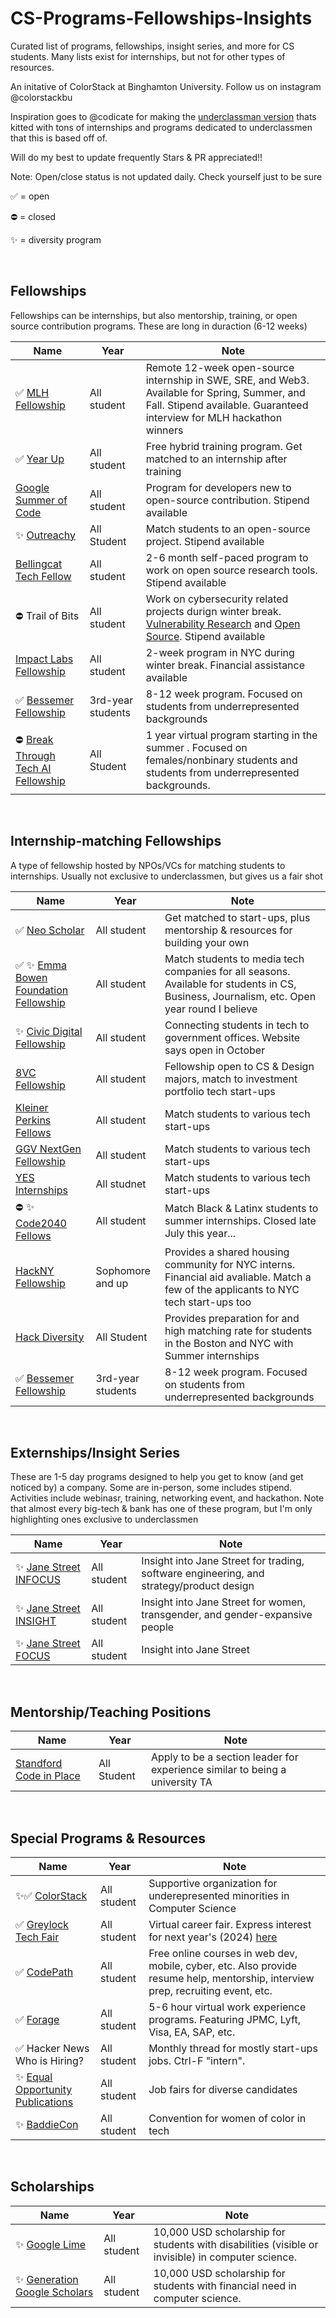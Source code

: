 # CS-Programs-Fellowships-Insights

Curated list of programs, fellowships, insight series, and more for CS students. Many lists exist for internships, but not for other types of resources.

An initative of ColorStack at Binghamton University. Follow us on instagram @colorstackbu

Inspiration goes to @codicate for making the [underclassman version](https://github.com/codicate/underclassmen-internships) thats kitted with tons of internships and programs dedicated to underclassmen that this is based off of.

Will do my best to update frequently Stars & PR appreciated!!

Note: Open/close status is not updated daily. Check yourself just to be sure

✅ = open

⛔ = closed

✨ = diversity program

<br/>

## Fellowships
Fellowships can be internships, but also mentorship, training, or open source contribution programs. These are long in duraction (6-12 weeks)

| Name | Year | Note |
| ---- | ---- | ---- 
| ✅ [MLH Fellowship](https://fellowship.mlh.io/) | All student | Remote 12-week open-source internship in SWE, SRE, and Web3. Available for Spring, Summer, and Fall. Stipend available. Guaranteed interview for MLH hackathon winners |
| ✅ [Year Up](https://www.yearup.org/students) | All student | Free hybrid training program. Get matched to an internship after training |
| [Google Summer of Code](https://summerofcode.withgoogle.com/) | All student | Program for developers new to open-source contribution. Stipend available |
| ✨ [Outreachy](https://www.outreachy.org/) | All Student | Match students to an open-source project. Stipend available |
| [Bellingcat Tech Fellow](https://www.bellingcat.com/become-a-bellingcat-tech-fellow-2/) | All student | 2-6 month self-paced program to work on open source research tools. Stipend available |
| ⛔ Trail of Bits | All student | Work on cybersecurity related projects durign winter break. [Vulnerability Research](https://jobs.lever.co/trailofbits/5c836c41-04d0-4f16-8f7d-e3cfdc33191b) and [Open Source](https://jobs.lever.co/trailofbits/6a491883-3aaf-444e-a56c-3a0b37d6837e). Stipend available |
| [Impact Labs Fellowship](https://www.impactlabs.io/fellowship) | All student | 2-week program in NYC during winter break. Financial assistance available |
| ✅ [Bessemer Fellowship](https://www.bvp.com/bessemer-fellows) | 3rd-year students | 8-12 week program. Focused on students from underrepresented backgrounds|
| ⛔ [Break Through Tech AI Fellowship]([https://www.bvp.com/bessemer-fellows](https://tech.cornell.edu/impact/break-through-tech/break-through-ai/)) | All Student| 1 year virtual program starting in the summer . Focused on females/nonbinary students and students from underrepresented backgrounds.|




<br/>


## Internship-matching Fellowships
A type of fellowship hosted by NPOs/VCs for matching students to internships. Usually not exclusive to underclassmen, but gives us a fair shot

| Name | Year | Note |
| ---- | ---- | ---- |
| ✅ [Neo Scholar](https://neo.com/scholars) | All student | Get matched to start-ups, plus mentorship & resources for building your own |
| ✅ ✨ [Emma Bowen Foundation Fellowship](https://www.emmabowenfoundation.org/apply) | All student | Match students to media tech companies for all seasons. Available for students in CS, Business, Journalism, etc. Open year round I believe |
| ✨ [Civic Digital Fellowship](https://www.codingitforward.com/fellowship) | All student | Connecting students in tech to government offices. Website says open in October |
| [8VC Fellowship](https://www.8vc.com/fellowships) | All student | Fellowship open to CS & Design majors, match to investment portfolio tech start-ups |
| [Kleiner Perkins Fellows](https://fellows.kleinerperkins.com/) | All student | Match students to various tech start-ups |
| [GGV NextGen Fellowship](https://www.ggvc.com/ggv-nextgen-fellow/) | All student | Match students to various tech start-ups |
| [YES Internships](https://www.internships.yesatyale.org/students) | All studnet | Match students to various tech start-ups |
| ⛔ ✨ [Code2040 Fellows](https://www.code2040.org/fellows-program) | All student | Match Black & Latinx students to summer internships. Closed late July this year... |
| [HackNY Fellowship](https://hackny.org/fellows-program) | Sophomore and up | Provides a shared housing community for NYC interns. Financial aid avaliable. Match a few of the applicants to NYC tech start-ups too |
| [Hack Diversity](https://www.hackdiversity.com/) | All Student  | Provides preparation for and high matching rate for students in the Boston and NYC with Summer internships |
| ✅ [Bessemer Fellowship](https://www.bvp.com/bessemer-fellows) | 3rd-year students | 8-12 week program. Focused on students from underrepresented backgrounds|


<br/>

## Externships/Insight Series
These are 1-5 day programs designed to help you get to know (and get noticed by) a company. Some are in-person, some includes stipend. Activities include webinasr, training, networking event, and hackathon. Note that almost every big-tech & bank has one of these program, but I'm only highlighting ones exclusive to underclassmen

| Name | Year | Note |
| ---- | ---- | ---- |
| ✨ [Jane Street INFOCUS](https://www.janestreet.com/join-jane-street/programs-and-events/in-focus/) | All student | Insight into Jane Street for trading, software engineering, and strategy/product design |
| ✨ [Jane Street INSIGHT](https://www.janestreet.com/join-jane-street/programs-and-events/insight/)| All student | Insight into Jane Street for women, transgender, and gender-expansive people |
| ✨ [Jane Street FOCUS](https://www.janestreet.com/join-jane-street/programs-and-events/focus/) | All student | Insight into Jane Street |

<br/>

## Mentorship/Teaching Positions
| Name | Year | Note |
| ---- | ---- | ---- |
| [Standford Code in Place](https://codeinplace.stanford.edu/) | All Student | Apply to be a section leader for experience similar to being a university TA |

<br/>

## Special Programs & Resources

| Name | Year | Note |
| ---- | ---- | ---- |
| ✨✅ [ColorStack](https://www.colorstack.org/) | All student | Supportive organization for underepresented minorities in Computer Science |
| ✅ [Greylock Tech Fair](https://greylock.com/university-programs/) | All student | Virtual career fair. Express interest for next year's (2024) [here](https://docs.google.com/forms/d/e/1FAIpQLSfCrRlWxEVcoZVDIwvk8_gxZlecQQJSGcTxwWGkgN4dJBam6Q/viewform) |
| ✅ [CodePath](https://www.codepath.org/plan-your-codepath) | All student | Free online courses in web dev, mobile, cyber, etc. Also provide resume help, mentorship, interview prep, recruiting event, etc.  |
| ✅ [Forage](https://www.theforage.com/) | All student | 5-6 hour virtual work experience programs. Featuring JPMC, Lyft, Visa, EA, SAP, etc. |
| ✅ Hacker News Who is Hiring? | All student | Monthly thread for mostly start-ups jobs. Ctrl-F "intern". |
| ✨ [Equal Opportunity Publications](https://www.eop.com/index.php) | All student | Job fairs for diverse candidates |
| ✨ [BaddieCon](https://www.eop.com/index.php](https://www.baddiesintech.com/baddiecon)) | All student | Convention for women of color in tech |

<br/>

## Scholarships
| Name | Year | Note |
| ---- | ---- | ---- |
| ✨ [Google Lime](https://buildyourfuture.withgoogle.com/scholarships/google-lime-scholarship) | All student | 10,000 USD scholarship for students with disabilities (visible or invisible) in computer science. |
| ✨ [Generation Google Scholars](https://buildyourfuture.withgoogle.com/scholarships/generation-google-scholarship) | All student | 10,000 USD scholarship for students with financial need in computer science. |
